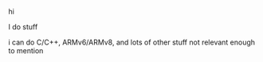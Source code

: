 hi

I do stuff

i can do C/C++, ARMv6/ARMv8, and lots of other stuff not relevant enough to mention
